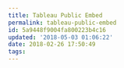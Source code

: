 ```yaml
---
title: Tableau Public Embed
permalink: tableau-public-embed
id: 5a9448f9004fa800223b4c16
updated: '2018-05-03 01:06:22'
date: 2018-02-26 17:50:49
tags:
---
```

